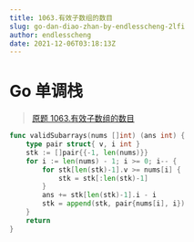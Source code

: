 ```yaml
---
title: 1063.有效子数组的数目
slug: go-dan-diao-zhan-by-endlesscheng-2lfi
author: endlesscheng
date: 2021-12-06T03:18:13Z
---
```

# Go 单调栈
 
> [原题 1063.有效子数组的数目](https://leetcode.cn/problems/number-of-valid-subarrays)
```go
func validSubarrays(nums []int) (ans int) {
	type pair struct{ v, i int }
	stk := []pair{{-1, len(nums)}}
	for i := len(nums) - 1; i >= 0; i-- {
		for stk[len(stk)-1].v >= nums[i] {
			stk = stk[:len(stk)-1]
		}
		ans += stk[len(stk)-1].i - i
		stk = append(stk, pair{nums[i], i})
	}
	return
}
```
